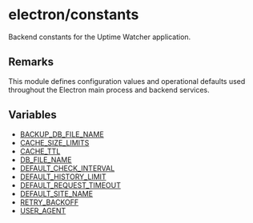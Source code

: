 # electron/constants

Backend constants for the Uptime Watcher application.

## Remarks

This module defines configuration values and operational defaults used throughout
the Electron main process and backend services.

## Variables

- [BACKUP\_DB\_FILE\_NAME](variables/BACKUP_DB_FILE_NAME.md)
- [CACHE\_SIZE\_LIMITS](variables/CACHE_SIZE_LIMITS.md)
- [CACHE\_TTL](variables/CACHE_TTL.md)
- [DB\_FILE\_NAME](variables/DB_FILE_NAME.md)
- [DEFAULT\_CHECK\_INTERVAL](variables/DEFAULT_CHECK_INTERVAL.md)
- [DEFAULT\_HISTORY\_LIMIT](variables/DEFAULT_HISTORY_LIMIT.md)
- [DEFAULT\_REQUEST\_TIMEOUT](variables/DEFAULT_REQUEST_TIMEOUT.md)
- [DEFAULT\_SITE\_NAME](variables/DEFAULT_SITE_NAME.md)
- [RETRY\_BACKOFF](variables/RETRY_BACKOFF.md)
- [USER\_AGENT](variables/USER_AGENT.md)
